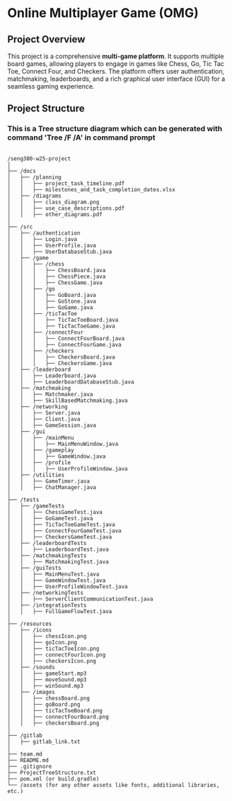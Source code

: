 # Online Multiplayer Game (OMG)

## Project Overview
This project is a comprehensive **multi-game platform**. It supports multiple board games, allowing players to engage 
in games like Chess, Go, Tic Tac Toe, Connect Four, and Checkers. The platform offers user authentication, matchmaking, 
leaderboards, and a rich graphical user interface (GUI) for a seamless gaming experience.

## Project Structure
### This is a Tree structure diagram which can be generated with command 'Tree /F /A' in command prompt
```

/seng300-w25-project
│
├── /docs
│   ├── /planning
│   │   ├── project_task_timeline.pdf
│   │   ├── milestones_and_task_completion_dates.xlsx
│   ├── /diagrams
│   │   ├── class_diagram.png
│   │   ├── use_case_descriptions.pdf
│   │   ├── other_diagrams.pdf
│
├── /src
│   ├── /authentication
│   │   ├── Login.java
│   │   ├── UserProfile.java
│   │   ├── UserDatabaseStub.java
│   ├── /game
│   │   ├── /chess
│   │   │   ├── ChessBoard.java
│   │   │   ├── ChessPiece.java
│   │   │   ├── ChessGame.java
│   │   ├── /go
│   │   │   ├── GoBoard.java
│   │   │   ├── GoStone.java
│   │   │   ├── GoGame.java
│   │   ├── /ticTacToe
│   │   │   ├── TicTacToeBoard.java
│   │   │   ├── TicTacToeGame.java
│   │   ├── /connectFour
│   │   │   ├── ConnectFourBoard.java
│   │   │   ├── ConnectFourGame.java
│   │   ├── /checkers
│   │   │   ├── CheckersBoard.java
│   │   │   ├── CheckersGame.java
│   ├── /leaderboard
│   │   ├── Leaderboard.java
│   │   ├── LeaderboardDatabaseStub.java
│   ├── /matchmaking
│   │   ├── Matchmaker.java
│   │   ├── SkillBasedMatchmaking.java
│   ├── /networking
│   │   ├── Server.java
│   │   ├── Client.java
│   │   ├── GameSession.java
│   ├── /gui
│   │   ├── /mainMenu
│   │   │   ├── MainMenuWindow.java
│   │   ├── /gameplay
│   │   │   ├── GameWindow.java
│   │   ├── /profile
│   │   │   ├── UserProfileWindow.java
│   ├── /utilities
│   │   ├── GameTimer.java
│   │   ├── ChatManager.java
│
├── /tests
│   ├── /gameTests
│   │   ├── ChessGameTest.java
│   │   ├── GoGameTest.java
│   │   ├── TicTacToeGameTest.java
│   │   ├── ConnectFourGameTest.java
│   │   ├── CheckersGameTest.java
│   ├── /leaderboardTests
│   │   ├── LeaderboardTest.java
│   ├── /matchmakingTests
│   │   ├── MatchmakingTest.java
│   ├── /guiTests
│   │   ├── MainMenuTest.java
│   │   ├── GameWindowTest.java
│   │   ├── UserProfileWindowTest.java
│   ├── /networkingTests
│   │   ├── ServerClientCommunicationTest.java
│   ├── /integrationTests
│   │   ├── FullGameFlowTest.java
│
├── /resources
│   ├── /icons
│   │   ├── chessIcon.png
│   │   ├── goIcon.png
│   │   ├── ticTacToeIcon.png
│   │   ├── connectFourIcon.png
│   │   ├── checkersIcon.png
│   ├── /sounds
│   │   ├── gameStart.mp3
│   │   ├── moveSound.mp3
│   │   ├── winSound.mp3
│   ├── /images
│   │   ├── chessBoard.png
│   │   ├── goBoard.png
│   │   ├── ticTacToeBoard.png
│   │   ├── connectFourBoard.png
│   │   ├── checkersBoard.png
│
├── /gitlab
│   ├── gitlab_link.txt
│
├── team.md
├── README.md
├── .gitignore
├── ProjectTreeStructure.txt
├── pom.xml (or build.gradle)
└── /assets (for any other assets like fonts, additional libraries, etc.)


```
